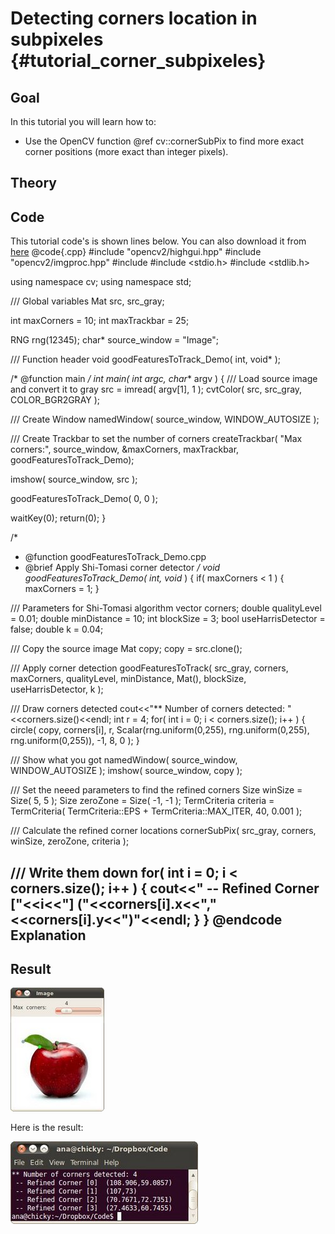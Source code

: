Detecting corners location in subpixeles {#tutorial_corner_subpixeles}
========================================

Goal
----

In this tutorial you will learn how to:

-   Use the OpenCV function @ref cv::cornerSubPix to find more exact corner positions (more exact
    than integer pixels).

Theory
------

Code
----

This tutorial code's is shown lines below. You can also download it from
[here](https://github.com/opencv/opencv/tree/master/samples/cpp/tutorial_code/TrackingMotion/cornerSubPix_Demo.cpp)
@code{.cpp}
#include "opencv2/highgui.hpp"
#include "opencv2/imgproc.hpp"
#include <iostream>
#include <stdio.h>
#include <stdlib.h>

using namespace cv;
using namespace std;

/// Global variables
Mat src, src_gray;

int maxCorners = 10;
int maxTrackbar = 25;

RNG rng(12345);
char* source_window = "Image";

/// Function header
void goodFeaturesToTrack_Demo( int, void* );

/* @function main */
int main( int argc, char** argv )
{
  /// Load source image and convert it to gray
  src = imread( argv[1], 1 );
  cvtColor( src, src_gray, COLOR_BGR2GRAY );

  /// Create Window
  namedWindow( source_window, WINDOW_AUTOSIZE );

  /// Create Trackbar to set the number of corners
  createTrackbar( "Max  corners:", source_window, &maxCorners, maxTrackbar, goodFeaturesToTrack_Demo);

  imshow( source_window, src );

  goodFeaturesToTrack_Demo( 0, 0 );

  waitKey(0);
  return(0);
}

/*
 * @function goodFeaturesToTrack_Demo.cpp
 * @brief Apply Shi-Tomasi corner detector
 */
void goodFeaturesToTrack_Demo( int, void* )
{
  if( maxCorners < 1 ) { maxCorners = 1; }

  /// Parameters for Shi-Tomasi algorithm
  vector<Point2f> corners;
  double qualityLevel = 0.01;
  double minDistance = 10;
  int blockSize = 3;
  bool useHarrisDetector = false;
  double k = 0.04;

  /// Copy the source image
  Mat copy;
  copy = src.clone();

  /// Apply corner detection
  goodFeaturesToTrack( src_gray,
               corners,
               maxCorners,
               qualityLevel,
               minDistance,
               Mat(),
               blockSize,
               useHarrisDetector,
               k );


  /// Draw corners detected
  cout<<"** Number of corners detected: "<<corners.size()<<endl;
  int r = 4;
  for( int i = 0; i < corners.size(); i++ )
     { circle( copy, corners[i], r, Scalar(rng.uniform(0,255), rng.uniform(0,255),
                                                 rng.uniform(0,255)), -1, 8, 0 ); }

  /// Show what you got
  namedWindow( source_window, WINDOW_AUTOSIZE );
  imshow( source_window, copy );

  /// Set the neeed parameters to find the refined corners
  Size winSize = Size( 5, 5 );
  Size zeroZone = Size( -1, -1 );
  TermCriteria criteria = TermCriteria( TermCriteria::EPS + TermCriteria::MAX_ITER, 40, 0.001 );

  /// Calculate the refined corner locations
  cornerSubPix( src_gray, corners, winSize, zeroZone, criteria );

  /// Write them down
  for( int i = 0; i < corners.size(); i++ )
     { cout<<" -- Refined Corner ["<<i<<"]  ("<<corners[i].x<<","<<corners[i].y<<")"<<endl; }
}
@endcode
Explanation
-----------

Result
------

![](images/Corner_Subpixeles_Original_Image.jpg)

Here is the result:

![](images/Corner_Subpixeles_Result.jpg)
